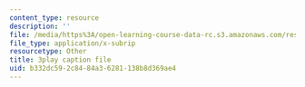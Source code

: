 ```yaml
---
content_type: resource
description: ''
file: /media/https%3A/open-learning-course-data-rc.s3.amazonaws.com/res-6-012-introduction-to-probability-spring-2018/b332dc592c8484a36281138b8d369ae4_WSrVCCBOeg4.srt
file_type: application/x-subrip
resourcetype: Other
title: 3play caption file
uid: b332dc59-2c84-84a3-6281-138b8d369ae4
---
```

